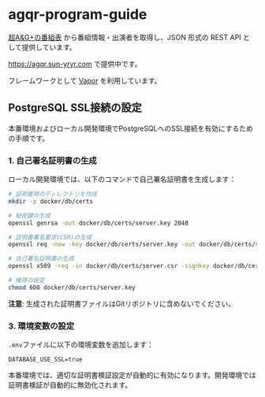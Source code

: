 # agqr-program-guide

[超A&G+の番組表](https://www.joqr.co.jp/qr/agdailyprogram/) から番組情報・出演者を取得し、JSON 形式の REST API として提供しています。

https://agqr.sun-yryr.com で提供中です。

フレームワークとして [Vapor](https://github.com/vapor/vapor) を利用しています。

## PostgreSQL SSL接続の設定

本番環境およびローカル開発環境でPostgreSQLへのSSL接続を有効にするための手順です。

### 1. 自己署名証明書の生成

ローカル開発環境では、以下のコマンドで自己署名証明書を生成します：

```bash
# 証明書用のディレクトリを作成
mkdir -p docker/db/certs

# 秘密鍵の生成
openssl genrsa -out docker/db/certs/server.key 2048

# 証明書署名要求(CSR)の生成
openssl req -new -key docker/db/certs/server.key -out docker/db/certs/server.csr -subj "/CN=localhost"

# 自己署名証明書の生成
openssl x509 -req -in docker/db/certs/server.csr -signkey docker/db/certs/server.key -out docker/db/certs/server.crt -days 365

# 権限の設定
chmod 600 docker/db/certs/server.key
```

**注意**: 生成された証明書ファイルはGitリポジトリに含めないでください。

### 3. 環境変数の設定

`.env`ファイルに以下の環境変数を追加します：

```
DATABASE_USE_SSL=true
```

本番環境では、適切な証明書検証設定が自動的に有効になります。開発環境では証明書検証が自動的に無効化されます。
